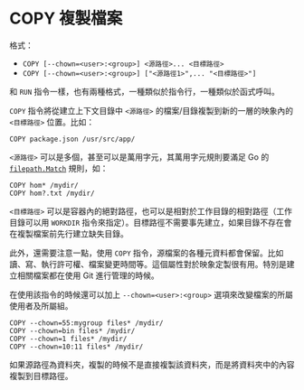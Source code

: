# COPY 複製檔案

格式：

* `COPY [--chown=<user>:<group>] <源路徑>... <目標路徑>`
* `COPY [--chown=<user>:<group>] ["<源路徑1>",... "<目標路徑>"]`

和 `RUN` 指令一樣，也有兩種格式，一種類似於指令行，一種類似於函式呼叫。

`COPY` 指令將從建立上下文目錄中 `<源路徑>` 的檔案/目錄複製到新的一層的映象內的 `<目標路徑>` 位置。比如：

```docker
COPY package.json /usr/src/app/
```

`<源路徑>` 可以是多個，甚至可以是萬用字元，其萬用字元規則要滿足 Go 的 [`filepath.Match`](https://golang.org/pkg/path/filepath/#Match) 規則，如：

```docker
COPY hom* /mydir/
COPY hom?.txt /mydir/
```

`<目標路徑>` 可以是容器內的絕對路徑，也可以是相對於工作目錄的相對路徑（工作目錄可以用 `WORKDIR` 指令來指定）。目標路徑不需要事先建立，如果目錄不存在會在複製檔案前先行建立缺失目錄。

此外，還需要注意一點，使用 `COPY` 指令，源檔案的各種元資料都會保留。比如讀、寫、執行許可權、檔案變更時間等。這個屬性對於映象定製很有用。特別是建立相關檔案都在使用 Git 進行管理的時候。

在使用該指令的時候還可以加上 `--chown=<user>:<group>` 選項來改變檔案的所屬使用者及所屬組。

```docker
COPY --chown=55:mygroup files* /mydir/
COPY --chown=bin files* /mydir/
COPY --chown=1 files* /mydir/
COPY --chown=10:11 files* /mydir/
```

如果源路徑為資料夾，複製的時候不是直接複製該資料夾，而是將資料夾中的內容複製到目標路徑。
